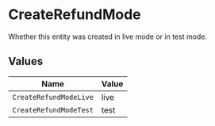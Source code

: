 # CreateRefundMode

Whether this entity was created in live mode or in test mode.


## Values

| Name                   | Value                  |
| ---------------------- | ---------------------- |
| `CreateRefundModeLive` | live                   |
| `CreateRefundModeTest` | test                   |